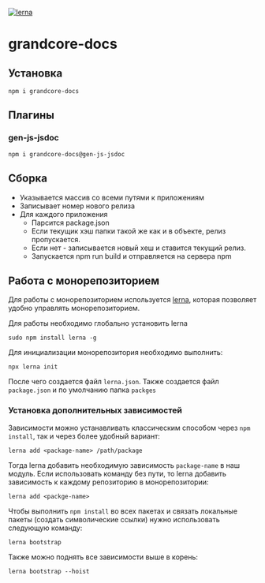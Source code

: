 [![lerna](https://img.shields.io/badge/maintained%20with-lerna-cc00ff.svg)](https://lerna.js.org/)


# grandcore-docs

## Установка

`npm i grandcore-docs`

## Плагины

### gen-js-jsdoc

`npm i grandcore-docs@gen-js-jsdoc`


## Сборка

- Указывается массив со всеми путями к приложениям
- Записывает номер нового релиза
- Для каждого приложения
	- Парсится package.json
	- Если текущик хэш папки такой же как и в объекте, релиз пропускается. 
	- Если нет - записывается новый хеш и ставится текущий релиз.
	- Запускается npm run build и отправляется на сервера npm

## Работа с монорепозиторием

Для работы с монорепозиторием используется [lerna](https://github.com/lerna/lerna#readme), которая позволяет удобно управлять монорепозиторием. 

Для работы необходимо глобально установить lerna
```
sudo npm install lerna -g
```

Для инициализации монорепозитория необходимо выполнить:

```
npx lerna init 
```
После чего создается файл ```lerna.json```. Также создается файл ```package.json``` и по умолчанию папка ```packges```

### Установка дополнительных зависимостей

Зависимости можно устанавливать классическим способом через ```npm install```, так и через более удобный вариант:
```
lerna add <package-name> /path/package
```
Тогда lerna добавить необходимую зависимость ```package-name``` в наш модуль. Если использовать команду без пути, то lerna добавить зависимость к каждому репозиторию в монорепозитории:
```
lerna add <packge-name>
```
Чтобы выполнить ```npm install``` во всех пакетах и связать локальные пакеты (создать символические ссылки) нужно использовать следующую команду:
```
lerna bootstrap
```

Также можно поднять все зависимости выше в корень:
```
lerna bootstrap --hoist
```

